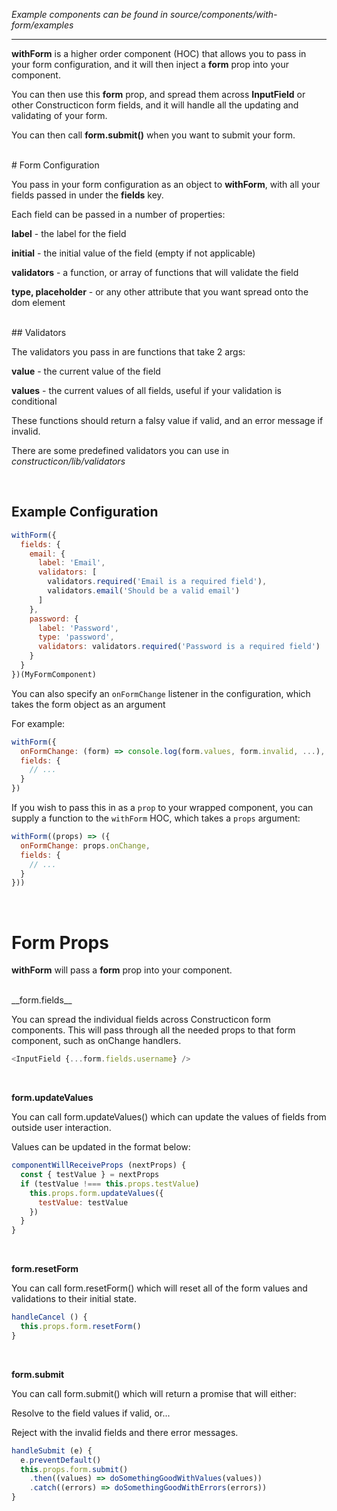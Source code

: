 _Example components can be found in source/components/with-form/examples_

---

__withForm__ is a higher order component (HOC) that allows you to pass in your form configuration, and it will then inject a __form__ prop into your component.

You can then use this __form__ prop, and spread them across __InputField__ or other Constructicon form fields, and it will handle all the updating and validating of your form.

You can then call __form.submit()__ when you want to submit your form.

<br/>
# Form Configuration

You pass in your form configuration as an object to __withForm__, with all your fields passed in under the __fields__ key.

Each field can be passed in a number of properties:

**label** - the label for the field

**initial** - the initial value of the field (empty if not applicable)

**validators** - a function, or array of functions that will validate the field

**type, placeholder** - or any other attribute that you want spread onto the dom element

<br/>
## Validators

The validators you pass in are functions that take 2 args:

**value** - the current value of the field

**values** - the current values of all fields, useful if your validation is conditional

These functions should return a falsy value if valid, and an error message if invalid.

There are some predefined validators you can use in _constructicon/lib/validators_

<br/>

## Example Configuration

```javascript static
withForm({
  fields: {
    email: {
      label: 'Email',
      validators: [
        validators.required('Email is a required field'),
        validators.email('Should be a valid email')
      ]
    },
    password: {
      label: 'Password',
      type: 'password',
      validators: validators.required('Password is a required field')
    }
  }
})(MyFormComponent)
```

You can also specify an `onFormChange` listener in the configuration, which takes the form object as an argument

For example:

```javascript static
withForm({
  onFormChange: (form) => console.log(form.values, form.invalid, ...),
  fields: {
    // ...
  }
})
```

If you wish to pass this in as a `prop` to your wrapped component, you can supply a function to the `withForm` HOC, which takes a `props` argument:

```javascript static
withForm((props) => ({
  onFormChange: props.onChange,
  fields: {
    // ...
  }
}))
```

<br/>

# Form Props

__withForm__ will pass a __form__ prop into your component.

<br/>
__form.fields__

You can spread the individual fields across Constructicon form components. This will pass through all the needed props to that form component, such as onChange handlers.

```javascript static
<InputField {...form.fields.username} />
```

<br/>

__form.updateValues__

You can call form.updateValues() which can update the values of fields from outside user interaction.

Values can be updated in the format below:

```javascript static
componentWillReceiveProps (nextProps) {
  const { testValue } = nextProps
  if (testValue !=== this.props.testValue)
    this.props.form.updateValues({
      testValue: testValue
    })
  }
}
```

<br/>

__form.resetForm__

You can call form.resetForm() which will reset all of the form values and validations to their initial state.

```javascript static
handleCancel () {
  this.props.form.resetForm()
}
```

<br/>

__form.submit__

You can call form.submit() which will return a promise that will either:

Resolve to the field values if valid, or...

Reject with the invalid fields and there error messages.

```javascript static
handleSubmit (e) {
  e.preventDefault()
  this.props.form.submit()
    .then((values) => doSomethingGoodWithValues(values))
    .catch((errors) => doSomethingGoodWithErrors(errors))
}
```
